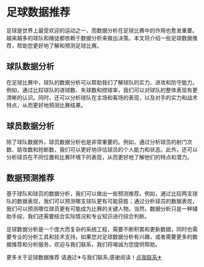 # 足球数据推荐

足球是世界上最受欢迎的运动之一，而数据分析在足球比赛中的作用也愈发重要。越来越多的球队和赌徒都依赖于数据分析来做出决策。本文将介绍一些足球数据推荐，帮助您更好地了解和预测足球比赛。

## 球队数据分析

在足球比赛中，球队的数据分析可以帮助我们了解球队的实力、进攻和防守能力。例如，通过比较球队的进球数、失球数和控球率，我们可以对球队的整体表现有更清晰的认识。同时，还可以分析球队在主场和客场的表现，以及对手的实力和战术特点，从而更好地预测比赛结果。

## 球员数据分析

除了球队数据外，球员数据分析也是非常重要的。例如，通过分析球员的射门次数、助攻数和抢断数，我们可以更好地评估球员的个人能力和状态。此外，还可以分析球员在不同位置和比赛环境下的表现，从而更好地了解他们的特点和潜力。

## 数据预测推荐

基于球队和球员的数据分析，我们可以做出一些预测推荐。例如，通过比较两支球队的数据表现，我们可以预测哪支球队更有可能获胜；通过分析球员的数据表现，我们可以预测哪位球员更有可能成为比赛的关键人物。当然，数据分析只是一种辅助手段，我们还需要结合实际情况和专业知识进行综合判断。

足球数据分析是一个庞大而复杂的系统工程，需要不断积累和更新数据，同时也需要专业的分析工具和技术支持。如果您对足球数据分析有兴趣，或者需要更多的数据推荐和分析服务，欢迎与我们联系，我们将竭诚为您提供帮助。

更多关于足球数据推荐 请通过✈与我们联系,感谢阅读！[点我联系✈](https://cn.G208.com)